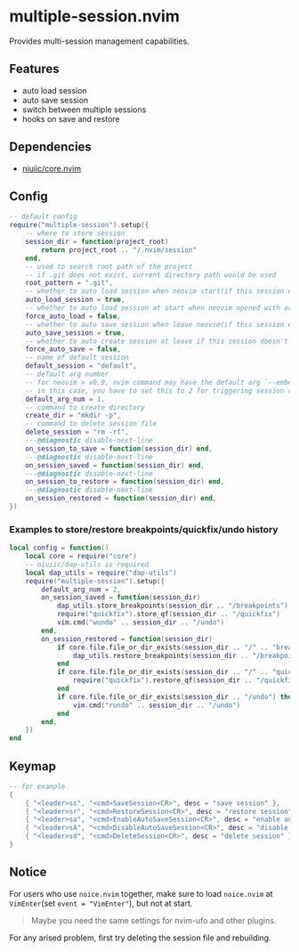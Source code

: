 # multiple-session.nvim

Provides multi-session management capabilities.

## Features

- auto load session
- auto save session
- switch between multiple sessions
- hooks on save and restore

## Dependencies

- [niuiic/core.nvim](https://github.com/niuiic/core.nvim)

## Config

```lua
-- default config
require("multiple-session").setup({
	-- where to store session
	session_dir = function(project_root)
		return project_root .. "/.nvim/session"
	end,
	-- used to search root path of the project
	-- if .git does not exist, current directory path would be used
	root_pattern = ".git",
	-- whether to auto load session when neovim start(if this session exists)
	auto_load_session = true,
	-- whether to auto load session at start when neovim opened with args
	force_auto_load = false,
	-- whether to auto save session when leave neovim(if this session exists)
	auto_save_session = true,
	-- whether to auto create session at leave if this session doesn't exist
	force_auto_save = false,
	-- name of default session
	default_session = "default",
	-- default arg number
	-- for neovim > v0.9, nvim command may have the default arg `--embed`
	-- in this case, you have to set this to 2 for triggering session restoration correctly on startup
	default_arg_num = 1,
	-- command to create directory
	create_dir = "mkdir -p",
	-- command to delete session file
	delete_session = "rm -rf",
	---@diagnostic disable-next-line
	on_session_to_save = function(session_dir) end,
	---@diagnostic disable-next-line
	on_session_saved = function(session_dir) end,
	---@diagnostic disable-next-line
	on_session_to_restore = function(session_dir) end,
	---@diagnostic disable-next-line
	on_session_restored = function(session_dir) end,
})
```

### Examples to store/restore breakpoints/quickfix/undo history

```lua
local config = function()
	local core = require("core")
	-- niuiic/dap-utils is required
	local dap_utils = require("dap-utils")
	require("multiple-session").setup({
		default_arg_num = 2,
		on_session_saved = function(session_dir)
			dap_utils.store_breakpoints(session_dir .. "/breakpoints")
			require("quickfix").store_qf(session_dir .. "/quickfix")
			vim.cmd("wundo" .. session_dir .. "/undo")
		end,
		on_session_restored = function(session_dir)
			if core.file.file_or_dir_exists(session_dir .. "/" .. "breakpoints") then
				dap_utils.restore_breakpoints(session_dir .. "/breakpoints")
			end
			if core.file.file_or_dir_exists(session_dir .. "/" .. "quickfix") then
				require("quickfix").restore_qf(session_dir .. "/quickfix")
			end
			if core.file.file_or_dir_exists(session_dir .. "/undo") then
				vim.cmd("rundo" .. session_dir .. "/undo")
			end
		end,
	})
end
```

## Keymap

```lua
-- for example
{
    { "<leader>ss", "<cmd>SaveSession<CR>", desc = "save session" },
    { "<leader>sr", "<cmd>RestoreSession<CR>", desc = "restore session" },
    { "<leader>sa", "<cmd>EnableAutoSaveSession<CR>", desc = "enable auto save session" },
    { "<leader>sA", "<cmd>DisableAutoSaveSession<CR>", desc = "disable auto save session" },
    { "<leader>sd", "<cmd>DeleteSession<CR>", desc = "delete session" },
}
```

## Notice

For users who use `noice.nvim` together, make sure to load `noice.nvim` at `VimEnter`(set `event = "VimEnter"`), but not at start.

> Maybe you need the same settings for nvim-ufo and other plugins.

For any arised problem, first try deleting the session file and rebuilding.
